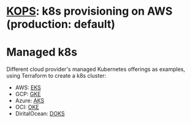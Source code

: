 # [KOPS](https://github.com/adavarski/DataScience-DataOps_MLOps-Playground/tree/main/production-k8s/aws-k8s/KOPS): k8s provisioning on AWS (production: default)

# Managed k8s 

Different cloud provider's managed Kubernetes offerings as examples, using Terraform to create a k8s cluster:

- AWS: [EKS](https://github.com/adavarski/DataScience-DataOps_MLOps-Playground/tree/main/production-k8s/aws-k8s/EKS)
- GCP: [GKE](https://github.com/adavarski/DataScience-DataOps_MLOps-Playground/tree/main/production-k8s/gcp-k8s/GKE) 
- Azure: [AKS](https://github.com/adavarski/DataScience-DataOps_MLOps-Playground/tree/main/production-k8s/azure-k8s/AKS)
- OCI: [OKE](https://github.com/adavarski/DataScience-DataOps_MLOps-Playground/tree/main/production-k8s/oci-k8s/OKE)
- DiritalOcean: [DOKS](https://github.com/adavarski/DataScience-DataOps_MLOps-Playground/tree/main/production-k8s/digitalocean-k8s/DOKS)
